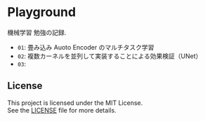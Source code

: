 # Playground
機械学習 勉強の記録.<br>
- `01`: 畳み込み Auoto Encoder のマルチタスク学習
- `02`: 複数カーネルを並列して実装することによる効果検証（UNet）
- `03`: 
## License
This project is licensed under the MIT License.  
See the [LICENSE](LICENSE) file for more details.
